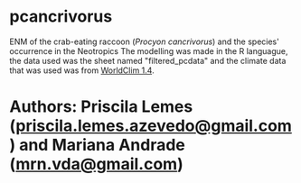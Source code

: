 # pcancrivorus
ENM of the crab-eating raccoon (*Procyon cancrivorus*) and the species' occurrence in the Neotropics
The modelling was made in the R languague, the data used was the sheet named "filtered_pcdata" and the climate data that was used was from [WorldClim 1.4](https://www.worldclim.org/data/v1.4/worldclim14.html).



# Authors: Priscila Lemes (priscila.lemes.azevedo@gmail.com) and Mariana Andrade (mrn.vda@gmail.com)
